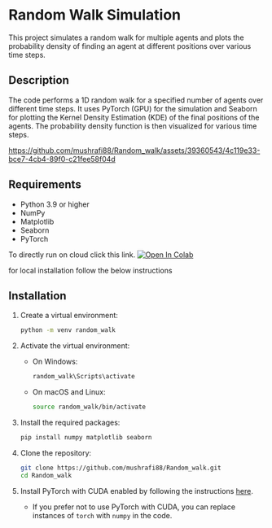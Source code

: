 # Random Walk Simulation

This project simulates a random walk for multiple agents and plots the probability density of finding an agent at different positions over various time steps.

## Description

The code performs a 1D random walk for a specified number of agents over different time steps. It uses PyTorch (GPU) for the simulation and Seaborn for plotting the Kernel Density Estimation (KDE) of the final positions of the agents. The probability density function is then visualized for various time steps.


https://github.com/mushrafi88/Random_walk/assets/39360543/4c119e33-bce7-4cb4-89f0-c21fee58f04d


## Requirements

- Python 3.9 or higher
- NumPy
- Matplotlib
- Seaborn
- PyTorch

To directly run on cloud click this link. [![Open In Colab](https://colab.research.google.com/assets/colab-badge.svg)](https://colab.research.google.com/github/mushrafi88/Random_walk/blob/main/random_walk.ipynb)

for local installation follow the below instructions

## Installation

1. Create a virtual environment:

    ```bash
    python -m venv random_walk
    ```

2. Activate the virtual environment:

    - On Windows:
      ```bash
      random_walk\Scripts\activate
      ```
    - On macOS and Linux:
      ```bash
      source random_walk/bin/activate
      ```

3. Install the required packages:

    ```bash
    pip install numpy matplotlib seaborn
    ```

4. Clone the repository:

    ```bash
    git clone https://github.com/mushrafi88/Random_walk.git
    cd Random_walk
    ```

5. Install PyTorch with CUDA enabled by following the instructions [here](https://pytorch.org/get-started/locally/).

    - If you prefer not to use PyTorch with CUDA, you can replace instances of `torch` with `numpy` in the code.

